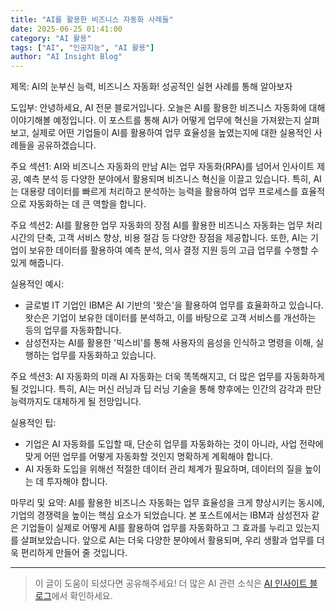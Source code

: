 ```yaml
---
title: "AI를 활용한 비즈니스 자동화 사례들"
date: 2025-06-25 01:41:00
category: "AI 활용"
tags: ["AI", "인공지능", "AI 활용"]
author: "AI Insight Blog"
---
```


제목: AI의 눈부신 능력, 비즈니스 자동화! 성공적인 실현 사례를 통해 알아보자

도입부: 
안녕하세요, AI 전문 블로거입니다. 오늘은 AI를 활용한 비즈니스 자동화에 대해 이야기해볼 예정입니다. 이 포스트를 통해 AI가 어떻게 업무에 혁신을 가져왔는지 살펴보고, 실제로 어떤 기업들이 AI를 활용하여 업무 효율성을 높였는지에 대한 실용적인 사례들을 공유하겠습니다.

주요 섹션1: AI와 비즈니스 자동화의 만남
AI는 업무 자동화(RPA)를 넘어서 인사이트 제공, 예측 분석 등 다양한 분야에서 활용되며 비즈니스 혁신을 이끌고 있습니다. 특히, AI는 대용량 데이터를 빠르게 처리하고 분석하는 능력을 활용하여 업무 프로세스를 효율적으로 자동화하는 데 큰 역할을 합니다.

주요 섹션2: AI를 활용한 업무 자동화의 장점
AI를 활용한 비즈니스 자동화는 업무 처리 시간의 단축, 고객 서비스 향상, 비용 절감 등 다양한 장점을 제공합니다. 또한, AI는 기업이 보유한 데이터를 활용하여 예측 분석, 의사 결정 지원 등의 고급 업무를 수행할 수 있게 해줍니다.

실용적인 예시: 
- 글로벌 IT 기업인 IBM은 AI 기반의 '왓슨'을 활용하여 업무를 효율화하고 있습니다. 왓슨은 기업이 보유한 데이터를 분석하고, 이를 바탕으로 고객 서비스를 개선하는 등의 업무를 자동화합니다.
- 삼성전자는 AI를 활용한 '빅스비'를 통해 사용자의 음성을 인식하고 명령을 이해, 실행하는 업무를 자동화하고 있습니다.

주요 섹션3: AI 자동화의 미래
AI 자동화는 더욱 똑똑해지고, 더 많은 업무를 자동화하게 될 것입니다. 특히, AI는 머신 러닝과 딥 러닝 기술을 통해 향후에는 인간의 감각과 판단 능력까지도 대체하게 될 전망입니다.

실용적인 팁:
- 기업은 AI 자동화를 도입할 때, 단순히 업무를 자동화하는 것이 아니라, 사업 전략에 맞게 어떤 업무를 어떻게 자동화할 것인지 명확하게 계획해야 합니다.
- AI 자동화 도입을 위해선 적절한 데이터 관리 체계가 필요하며, 데이터의 질을 높이는 데 투자해야 합니다.

마무리 및 요약:
AI를 활용한 비즈니스 자동화는 업무 효율성을 크게 향상시키는 동시에, 기업의 경쟁력을 높이는 핵심 요소가 되었습니다. 본 포스트에서는 IBM과 삼성전자 같은 기업들이 실제로 어떻게 AI를 활용하여 업무를 자동화하고 그 효과를 누리고 있는지를 살펴보았습니다. 앞으로 AI는 더욱 다양한 분야에서 활용되며, 우리 생활과 업무를 더욱 편리하게 만들어 줄 것입니다.

---

> 이 글이 도움이 되셨다면 공유해주세요! 
> 더 많은 AI 관련 소식은 [AI 인사이트 블로그](https://tonyhwang1004.github.io/ai-insight-blog)에서 확인하세요.
